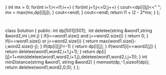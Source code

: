 }
int mx = 0;
for(int i=1;i<=l1;i++)
{
for(int j=1;j<=l2;j++)
{
cout<<dp[i][j]<<" ";
mx = max(mx,dp[i][j]);
}
cout<<endl;
}
cout<<endl;
return l1 + l2 - 2*mx;
}
};
```
​
```
class Solution {
public:
int dp[501][501];
​
int deletee(string &word1,string &word2,int i,int j)
{
if(i==word1.size() and j==word2.size())
{
return 0;
}
if(i==word1.size() or j==word2.size())
{
return max(word1.size()-i,word2.size()-j);
}
if(dp[i][j]!=-1)
{
return dp[i][j];
}
if(word1[i]==word2[j])
{
return deletee(word1,word2,i+1,j+1);
}
return dp[i][j]=1+min(deletee(word1,word2,i+1,j),deletee(word1,word2,i,j+1));
}
int minDistance(string &word1, string &word2) {
memset(dp,-1,sizeof(dp));
return deletee(word1,word2,0,0);
}
};
```